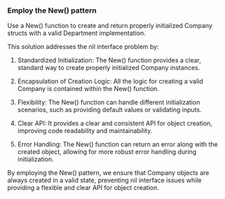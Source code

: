 ### Employ the New() pattern
Use a New() function to create and return properly initialized Company structs with a valid Department implementation.

This solution addresses the nil interface problem by:

1. Standardized Initialization: The New() function provides a clear, standard way to create properly initialized Company instances.

2. Encapsulation of Creation Logic: All the logic for creating a valid Company is contained within the New() function.

3. Flexibility: The New() function can handle different initialization scenarios, such as providing default values or validating inputs.

4. Clear API: It provides a clear and consistent API for object creation, improving code readability and maintainability.

5. Error Handling: The New() function can return an error along with the created object, allowing for more robust error handling during initialization.

By employing the New() pattern, we ensure that Company objects are always created in a valid state, preventing nil interface issues while providing a flexible and clear API for object creation.

